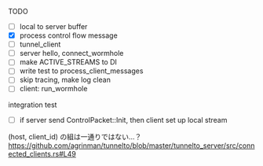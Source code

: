 TODO
- [ ] local to server buffer
- [x] process control flow message
- [ ] tunnel_client
- [ ] server hello, connect_wormhole
- [ ] make ACTIVE_STREAMS to DI
- [ ] write test to process_client_messages
- [ ] skip tracing, make log clean
- [ ] client: run_wormhole

integration test
- [ ] if server send ControlPacket::Init, then client set up local stream


(host, client_id) の組は一通りではない...？
https://github.com/agrinman/tunnelto/blob/master/tunnelto_server/src/connected_clients.rs#L49